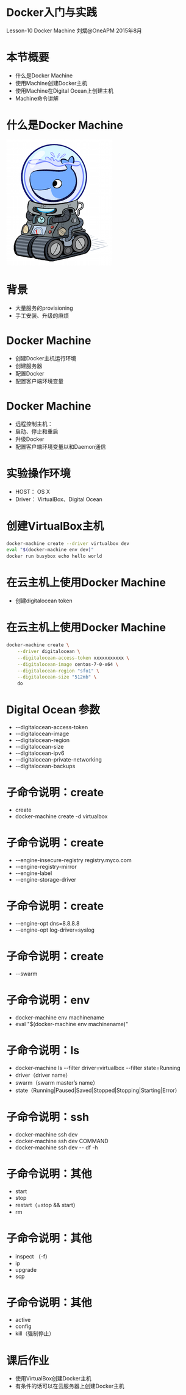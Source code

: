 # Docker入门与实践

Lesson-10 Docker Machine
刘斌@OneAPM
2015年8月

# 本节概要

- 什么是Docker Machine
- 使用Machine创建Docker主机
- 使用Machine在Digital Ocean上创建主机
- Machine命令讲解

# 什么是Docker Machine

![](../lesson-01/images/docker-machine-logo.png)

# 背景

- 大量服务的provisioning
- 手工安装、升级的麻烦

# Docker Machine

- 创建Docker主机运行环境
- 创建服务器
- 配置Docker
- 配置客户端环境变量

# Docker Machine

- 远程控制主机：
- 启动、停止和重启
- 升级Docker
- 配置客户端环境变量以和Daemon通信

# 实验操作环境

- HOST： OS X
- Driver： VirtualBox、Digital Ocean

# 创建VirtualBox主机

```bash
docker-machine create --driver virtualbox dev
eval "$(docker-machine env dev)"
docker run busybox echo hello world
```

# 在云主机上使用Docker Machine

- 创建digitalocean token

# 在云主机上使用Docker Machine

```bash
docker-machine create \
    --driver digitalocean \
    --digitalocean-access-token xxxxxxxxxxx \
    --digitalocean-image centos-7-0-x64 \
    --digitalocean-region "sfo1" \
    --digitalocean-size "512mb" \
    do
```

# Digital Ocean 参数

- --digitalocean-access-token
- --digitalocean-image
- --digitalocean-region
- --digitalocean-size
- --digitalocean-ipv6
- --digitalocean-private-networking
- --digitalocean-backups

# 子命令说明：create

- create
- docker-machine create -d virtualbox

# 子命令说明：create

- --engine-insecure-registry registry.myco.com
- --engine-registry-mirror
- --engine-label
- --engine-storage-driver

# 子命令说明：create

- --engine-opt dns=8.8.8.8
- --engine-opt log-driver=syslog

# 子命令说明：create

- --swarm


# 子命令说明：env

- docker-machine env machinename
- eval "$(docker-machine env machinename)"

# 子命令说明：ls

- docker-machine ls --filter driver=virtualbox --filter state=Running
- driver（driver name）
- swarm（swarm master’s name）
- state（Running|Paused|Saved|Stopped|Stopping|Starting|Error）

# 子命令说明：ssh

- docker-machine ssh dev
- docker-machine ssh dev COMMAND
- docker-machine ssh dev -- df -h

# 子命令说明：其他

- start
- stop
- restart（=stop && start）
- rm

# 子命令说明：其他

- inspect （-f）
- ip
- upgrade
- scp


# 子命令说明：其他

- active
- config
- kill（强制停止）



# 课后作业

- 使用VirtualBox创建Docker主机
- 有条件的话可以在云服务器上创建Docker主机

